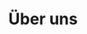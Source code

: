 ---
title: "Über uns"
layout: 'about'
hero:
    title: 'Über uns'
    subtitle: 'Digital denken von Anfang an'
    text: |
        Das Projekt „Digital and Data Literacy in Teaching Lab“ (DDLitLab) ist ein fachübergreifendes und hochschulweites Vorhaben der Universität Hamburg, das von August 2021 bis Dezember 2025 von der *Stiftung Innovation in der Hochschullehre* mit einem Fördervolumen von knapp 5 Mio. Euro gefördert wird. Ziel ist es, die Vermittlung digitaler und datenbezogener Kompetenzen sowohl bei *Studierenden aller Fachrichtungen* als auch bei *Lehrenden* systematisch zu stärken und neue Impulse für innovative Lehre an der Universität Hamburg zu setzen.
    
        Im Mittelpunkt steht, Studierende zu befähigen, digitale Technologien reflektiert zu nutzen und datenbasierte Prozesse kritisch zu bewerten. Lehrende werden darin unterstützt, *digitale und hybride Formate* didaktisch sinnvoll in ihre Curricula zu integrieren. Zentrale Angebote sind das interdisziplinäre Grundlagenprogramm <a class="hover-fx-text-intern" href="/datenwelten">Datenwelten</a>, das <a href="/lehrlabor">Data Literacy Lehrlabor</a>, <a href="/studiprojekte">Studi-Projekte</a> sowie die <a href="/gkicommunity">gKI Community</a>. Ergänzt wird das Portfolio durch das <a href="https://www.uni-hamburg.de/lehre-navi/lehrende.html">Lehre-Navi</a>, das Qualifizierung und Beratung zur digitalen und hybriden Hochschullehre bündelt.

        Mit dem Abschluss des Projekts Ende 2025 stehen die hier entwickelten Materialien und Konzepte als Ressource für die Weiterentwicklung der digitalen und datenbezogenen Hochschullehre an der Universität Hamburg und darüber hinaus zur Verfügung. Die Erfahrungen des DDLitLab sollen langfristig zur *Verankerung und Förderung von Data Literacy als Schlüsselkompetenz* an der Universität beitragen.
timeline:
    title: 'Zeitstrahl'
    subtitle: 'Unsere Geschichte'
    items:
        - date: 'August 2021'
          title: 'Kick-Off DDLitLab'
          # content: 'Das DDLitLab startet offiziell mit einem Kick-Off-Event, bei dem die Ziele und Visionen des Projekts vorgestellt werden. Das Team trifft sich, um die nächsten Schritte zu planen und die Zusammenarbeit zu koordinieren.'
          type: 'event'
        - date: 'Oktober 2021'
          title: 'Start Datenwelten I'
          content: 'Die <a href="/datenwelten/">Ringvorlesung</a> geht im Wintersemester in die erste Runde.'
          type: 'event'
        - date: '2022'
          title: '2022'
          type: 'period'
        - date: 'April 2022'
          title: 'Start Datenwelten II + Lehrlabor Runde 1'
          content: 'Die <a href="/datenwelten/">Ringvorlesung</a> geht im Sommersemester in die zweite Runde. <br> Zusätzlich startet das <a href="/lehrlabor/">Data Literacy Lehrlabor</a>, bei dem das DDLitLab innovative digitale und hybride Lehrprojekte für maximal 12 Monate unterstützt.'
          type: 'event'
        - date: 'Mai 2022'
          title: 'Start DDLitLab Lecture Series'
          content: 'Um in einen lebhaften Austausch mit Interessierten zu treten und die Diskussion rund um das Thema Daten- und Digitalkompetenzen an der Universität Hamburg anzuregen, beginnt die *DDLitLab Lecture Series* im Mai 2022.'
          type: 'event'
        - date: 'Oktober 2022'
          title: 'Studi-Projekte Runde 1'
          content: 'In der ersten Ausschreibungsrunde der <a href="/studiprojekte/">studentischen Forschungsgruppen</a> mit Schwerpunkt Data Literacy werden acht Projekte aus verschiedenen Fakultäten gefördert. Damit unterstützt das DDLitLab Studierende aller Fächer, ihre Digital- und Datenkompetenzen im Rahmen eigenständiger Projekte aufzubauen und sich zusätzliche Fertigkeiten im wissenschaftlichen Arbeiten und forschenden Lernen anzueignen.'
          type: 'event'
        - date: 'Dezember 2022'
          title: 'Launch Lehre-Navi'
          content: 'Das <a href="https://www.uni-hamburg.de/lehre-navi/lehrende.html" target="_blank">Lehre-Navi</a> enthält Selbstlernmaterialen, Veranstaltungen und andere Angebote für (digitale) Lehre und richtet sich an alle Lehrenden der Universität Hamburg.'
          type: 'event'
        - date: '2023'
          title: '2023'
          type: 'period'
        - date: 'April 2023'
          title: 'Lehrlabor + Studi-Projekte Runde 2'
          content: 'In der zweiten Förderungsrunde werden im <a href="/lehrlabor/">Lehrlabor</a> 21 Lehrprojekte und sechs <a href="/studiprojekte/">Studi-Projekte</a> gefördert.'
          type: 'event'
        - date: 'Juli 2023'
          title: 'Auftakt KI Hands-On'
          content: 'Generative KI-Tools wie ChatGPT und Co. werfen nicht nur an der Universität Hamburg viele Fragen auf – von grundlegenden Zielen der Hochschulbildung über neue praktische Gestaltungsmöglichkeiten der eigenen Lehre bis hin zu konkreten prüfungsrechtlichen Aspekten. Unsere Veranstaltungsreihe und Community of Practice „KI Hands-On" nimmt genau diese Aspekte in den Blick.'
          type: 'event'
        - date: 'September 2023'
          title: 'Publikation ChatGPT and Me'
          content: 'Im Juli 2023 wird eine Online-Umfrage zum Einsatz generativer KI an der Universität Hamburg durchgeführt. Über 1.500 Mitglieder der Universität Hamburg beteiligen sich und ermöglichen dadurch erste Einblicke in die neue Lebensrealität mit generativer KI an der Hochschule.'
          type: 'event'
        - date: 'Oktober 2023'
          title: 'Studi-Projekte Runde 3 + Start Datenwelten Übung'
          content: 'In der 3. Ausschreibungsrunde der studentischen Forschungsgruppen mit Schwerpunkt Data Literacy 2023/24 werden 10 Studierendenprojekte aus unterschiedlichen Fakultäten und Studiengängen gefördert. In der vorlesungsbegleiteten Übung der „Datenwelten" lernen Studierende die Grundlagen der Statistiksoftware R für die Datenanalyse kennen. Dabei arbeiten sie mit öffentlichen oder persönlichen Daten und führen ein eigenes kritisches Datenprojekt durch.'
          type: 'event'
        - date: '2024'
          title: '2024'
          type: 'period'
        - date: 'August 2024'
          title: 'Fortführung des Lehrlabors als CDTL'
          content: 'Mit der dritten Förderrunde des Data Literacy Lehrlabors 2024/25 wird die Zusammenführung und Verstetigung eines der Kernvorhaben des DDLitLab mit dem Hub of Computing and Data Science (HCDS) in den Blick genommen.'
          type: 'event'
        - date: 'Oktober 2024'
          title: 'Studi-Projekte Runde 4 + ChatGPT and me 2.0'
          content: 'Im Juli 2024 haben wir die Erhebung zu „ChatGPT & me 2.0" über die Lebensrealität mit generativer KI an der Uni Hamburg durchgeführt. Diese wurde dann im Oktober als Forschungsbericht veröffentlicht. In der 4. Ausschreibungsrunde der studentischen Forschungsgruppen mit Schwerpunkt Data Literacy 2024/25 werden sieben Studierendenprojekte aus unterschiedlichen Fakultäten und Studiengängen gefördert.'
          type: 'event'
        - date: '2025'
          title: '2025'
          type: 'period'
        - date: 'September 2025'
          title: 'Publikation ChatGPT and Me 3.0'
          content: 'Im Juli 2025 haben wir die Erhebung zu „ChatGPT & me 3.0" über die Lebensrealität mit generativer KI an der Uni Hamburg durchgeführt. Diese wird dann im September als Forschungsbericht veröffentlicht.'
          type: 'event'
        - date: 'November 2025'
          title: 'Feierliche Abschlussveranstaltung'
          content: 'Nach viereinhalb Jahren DDLitLab feiern wir gemeinsam mit zahlreichen Gästen den erfolgreichen Abschluss unseres Projekts. Zusammen mit allen, die uns während der Projektlaufzeit begleitet haben, blicken wir auf die erreichten Meilensteine und Erfolge zurück.'
          type: 'event'
        - date: 'Dezember 2025'
          title: 'Projekt-Ende'
          type: 'event'
team:
    title: 'Unser Team'
    subtitle: 'Hier muss ein anderer Text hin'
    items:
        - name: "Prof. Dr. Katharina Kleinen-von Königslöw" 
          title: "Projektleitung"
          image: "/images/team/kvk.jpg"
          description: 
            - "Co-Sprecherin"
        - name: "Prof. Dr. Kai-Uwe Schnapp"
          title: "Projektleitung"
          image: "/images/team/schnapp_kai-uwe.jpg"
          description:
            - "Co-Sprecher"
        - name: "Prof. Dr. Gabi Reinmann"
          title: "Lenkungskreis"
          image: "/images/team/reinmann_gabi.jpg"
          description:
            - "Leitung Digital University Teaching Literacy (DUTy)"
        - name: "Prof. Dr. Sandra Sprenger"
          title: "Lenkungskreis"
          image: "/images/team/sprenger_sandra.jpg"
          description: 
            - "Leitung Data Literacy Education im Bereich Fachspezifik"
        - name: "Prof. Dr. Chris Biemann"
          title: "Lenkungskreis"
          image: "/images/team/biemann_chris.jpg"
          description:
            - "Wissenschaftliche Leitung des Hub of Computing and Data Science (HCDS)"
        - name: "Dr. Martin Semmann"
          title: "Lenkungskreis"
          image: "/images/team/semmann_martin.jpg"
          description:
            - "Geschäftsführende Leitung des HCDS" 
        - name: "Stephan Leible"
          title: "Wissenschaftlicher Mitarbeiter (DLE)"
          image: "/images/team/leible_stephan.png"
          description:
            - "Innovations- und Portfoliomanagement"
            - "Entwicklung und Auswahl von Methoden und Tools"
            - "Organisatorische und methodische Projektbegleitung"
        - name: "Moritz Kreinsen"
          title: "Wissenschaftlicher Mitarbeiter (DLE)"
          image: "/images/team/kreinsen_moritz.jpg"
          description:
            - "Koordination der fachspezifischen Data Literacy Education"
            - "Kommunikation"
            - "Web-Präsenz und Forschungsinformationssystem"
            - "Veranstaltungsorganisation"
        - name: "David Jacobs" 
          title: "Wissenschaftlicher Mitarbeiter (DLE)"
          image: "/images/team/david.png"
          description:
            - "Koordination Datenwelten & DLE-Koordination im Bereich Jupyter"
        - name: "Sören-Kristian Berger"
          title: "Wissenschaftlicher Mitarbeiter (DLE)"
          image: "/images/team/kristian-berger_soeren.png"
          description:
            - "Koordination der fachspezifischen Data Literacy Education"

        - name: "Mareike Bartels"
          title: "Wissenschaftliche Mitarbeiterin (DUTy)"
          image: "/images/team/default-character.png"
          description:
            - "Medientechnische LandingPage-Konzeption"
            - "Explikation von Erfahrungen und Wissen Lehrender aus der Lehrentwicklung"
            - "Netzwerkarbeit und Koordination der Zusammenarbeit mit Partner:innen"
        - name: "Julia Pawlowski"
          title: "Wissenschaftliche Mitarbeiterin (DUTy)"
          image: "/images/team/pawlowski_julia.png"
          description:
            - "Visuelle Aufbereitung und Gestaltung von Lehrmaterialien"
            - "Visuelle (Wissenschafts-)Kommunikation in digitalen Angeboten"
        - name: "Jennifer Preiß"
          title: "Wissenschaftliche Mitarbeiterin (DUTy)"
          image: "/images/team/preiss_jennifer.jpg"
          description:
            - "Didaktische Beratung" 
        - name: "Fridrun Freise"
          title: "Wissenschaftliche Mitarbeiterin (DUTy)"
          image: "/images/team/freise_fridrun.jpg"
          description: 
            - "Qualifizierung von Lehrenden und Studierenden im Bereich Künstliche Intelligenz"
        - name: "Carolin Reichert"
          title: "Wissenschaftliche Hilfskraft"
          image: "/images/team/default-character.png"
          description: 
            - "Gesamtkoordination"
        - name: "Felix Hartel"
          title: "Wissenschaftliche Hilfskraft" 
          image: "/images/team/hartel_felix.jpg"
          description:
            - "Gesamtkoordination"
        - name: "Mathilda Witte"
          title: "Studentische Hilfskraft" 
          image: "/images/team/witte_mathilda.jpg"
          description:
            - "DUTy-Team"
        - name: "Laura Aguilera Galeas"
          title: "Studentische Hilfskraft" 
          image: "/images/team/aguilera_laura.jpg"
          description:
            - "DUTy-Team"
        - name: "Julian Wichert"
          title: "Wissenschaftliche Hilfskraft" 
          image: "/images/team/default-character.png"
          description:
            - "Koordination Datenwelten"
        - name: "Prof. Dr. Ingrid Schirmer"
          title: "Lenkungskreis"
          image: "/images/team/schirmer_ingrid.jpg"
        - name: "Prof. Dr. Eva Bittner"
          title: "Lenkungskreis"
          image: "/images/team/bittner_eva.jpg"
        - name: "Prof. Dr. Mathias Fischer"
          title: "Lenkungskreis"
          image: "/images/team/fischer_mathias.jpg"
        - name: "Carolin Scharfenberg" 
          title: "Wissenschaftliche Mitarbeiterin"
          image: "/images/team/scharfenberg_carolin.jpg"
          description:
            - "Gesamtkoordination"
        - name: "Dr. Julia Niemann-Lenz" 
          title: "Wissenschaftliche Mitarbeiterin"
          image: "/images/team/niemann-lenz_julia.png"
          description:
            - "Gesamtkoordination & Koordination des fachübergreifenden DLE-Studienangebots"
        - name: "Nadia Blüthmann" 
          title: "Wissenschaftliche Mitarbeiterin"
          image: "/images/team/bluethmann_nadia.png"
          description:
            - "DUTy-Team"
        - name: "Sven Rehder" 
          title: "Technischer Mitarbeiter"
          image: "/images/team/rehder_sven.jpg"
          description:
            - "Medienproduktion"
        - name: "Eylem Tas" 
          title: "Wissenschaftliche Mitarbeiterin"
          image: "/images/team/tas_eylem.png"
          description:
            - "Koordination der DLE im Bereich Transfer"
        - name: "Güler Kocaman" 
          title: "Wissenschaftliche Hilfskraft"
        - name: "Max Ludzay" 
          title: "Studentische Hilfskraft"
        - name: "Hannes Klingler" 
          title: "Studentische Hilfskraft"
        - name: "Verena Beissel" 
          title: "Studentische Hilfskraft"
        - name: "Elisa Paepcke" 
          title: "Wissenschaftliche Hilfskraft"
        - name: "Jan Newiger"
          title: "Studentische Hilfskraft"
        - name: "Fabian Braun" 
          title: "Technischer Support"
        - name: "Meron Yemane" 
          title: "Technischer Support"
publications:
    title: 'Publikationen'
    subtitle: 'Unsere Veröffentlichungen'
    button: 'Weitere Publikationen aus dem DDLitLab'
    items:
        - title: 'ChatGPT & me 2.0' 
          subtitle: 'Eine Bestandsaufnahme im zweiten Jahr mit generativer KI an der Uni Hamburg' 
          authors: "Bartels, Freise, Hartel, Preiß" 
          link: "https://www.fis.uni-hamburg.de/publikationen/detail.html?id=c697518b-6089-4e7b-b6cd-3268f4054195" 
          date: "2024"
        - title: 'ChatGPT and me'
          subtitle: 'Erste Ergebnisse der quantitativen Auswertung einer Umfrage über die Lebensrealität mit generativer KI an der Universität Hamburg'
          authors: " Preiß, Bartels, Niemann-Lenz, Pawlowski, Schnapp"
          link: "https://www.fis.uni-hamburg.de/publikationen/detail.html?id=2f9b3671-1e45-428c-813c-c5d818d27516"
          date: "2023"
        - title: 'Datenwelten' 
          subtitle: 'Interdisziplinäre hochschulweite Ringvorlesungen zum Erwerb von Data Literacy' 
          authors: "Leible, Kreinsen, Scharfenberg, Niemann-Lenz, Schnapp" 
          link: "https://www.fis.uni-hamburg.de/publikationen/detail.html?id=3017697f-fcb5-4ec5-8786-09eb6313ff98" 
          date: "2023"
        - title: 'Early Education for Data Management Decisions' 
          subtitle: 'Ergebnisse der Teilnehmendenbefragung' 
          authors: "Jacob, Neumann, Schulz" 
          link: "https://doi.org/10.25592/uhhfdm.9844" 
          date: "2023"
        - title: 'Die Rolle der Informatik in der inter- und transdisziplinären Data Literacy Education' 
          subtitle: 'Eine empirische Studie der Fachperspektiven von Hochschullehrerinnen und Hochschullehrern zu Data Literacy' 
          authors: "Niemann-Lenz, Kreinsen, Berger" 
          link: "https://www.fis.uni-hamburg.de/publikationen/detail.html?id=8029a67d-26ad-4589-b655-09901f66741c" 
          date: "2022"
        - title: 'A Snapshot of Essential IT-Related Challenges of Universities' 
          subtitle: 'A Literature Analysis: What drives IT in higher education today and tomorrow? ' 
          authors: "Leible, Ludzay" 
          link: "https://www.fis.uni-hamburg.de/publikationen/detail.html?id=fe02fa15-4a80-4ff5-bacb-f3b0a7763a96" 
          date: "2022" 
---